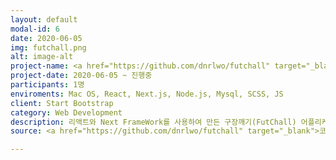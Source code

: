 ```yaml
---
layout: default
modal-id: 6
date: 2020-06-05
img: futchall.png
alt: image-alt
project-name: <a href="https://github.com/dnrlwo/futchall" target="_blank">구장깨기</a>
project-date: 2020-06-05 ~ 진행중
participants: 1명
enviroments: Mac OS, React, Next.js, Node.js, Mysql, SCSS, JS
client: Start Bootstrap
category: Web Development
description: 리액트와 Next FrameWork를 사용하여 만든 구장깨기(FutChall) 어플리케이션입니다.
source: <a href="https://github.com/dnrlwo/futchall" target="_blank">코드 보러가기</a>

---
```

